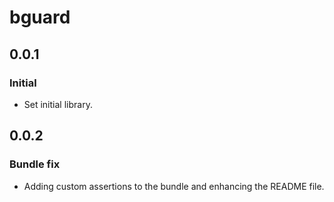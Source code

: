 # bguard

## 0.0.1

### Initial

- Set initial library.

## 0.0.2

### Bundle fix

- Adding custom assertions to the bundle and enhancing the README file.
